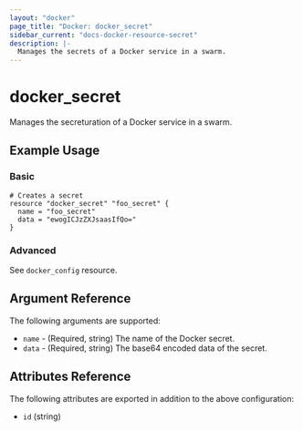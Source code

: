 ```yaml
---
layout: "docker"
page_title: "Docker: docker_secret"
sidebar_current: "docs-docker-resource-secret"
description: |-
  Manages the secrets of a Docker service in a swarm.
---
```


# docker\_secret

Manages the secreturation of a Docker service in a swarm.

## Example Usage

### Basic

```hcl
# Creates a secret
resource "docker_secret" "foo_secret" {
  name = "foo_secret"
  data = "ewogICJzZXJsaasIfQo="
}
```

### Advanced
See `docker_config` resource.

## Argument Reference

The following arguments are supported:

* `name` - (Required, string) The name of the Docker secret.
* `data` - (Required, string) The base64 encoded data of the secret.


## Attributes Reference

The following attributes are exported in addition to the above configuration:

* `id` (string)
